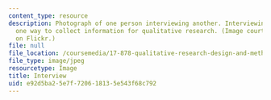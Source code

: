 ```yaml
---
content_type: resource
description: Photograph of one person interviewing another. Interviewing people is
  one way to collect information for qualitative research. (Image courtesy of beewebhead
  on Flickr.)
file: null
file_location: /coursemedia/17-878-qualitative-research-design-and-methods-fall-2007/e92d5ba25e7f720618135e543f68c792_17-878f07.jpg
file_type: image/jpeg
resourcetype: Image
title: Interview
uid: e92d5ba2-5e7f-7206-1813-5e543f68c792
---
```

